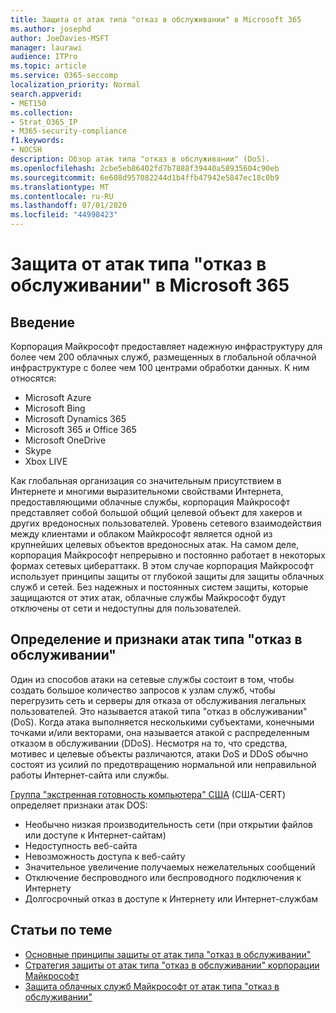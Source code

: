 ```yaml
---
title: Защита от атак типа "отказ в обслуживании" в Microsoft 365
ms.author: josephd
author: JoeDavies-MSFT
manager: laurawi
audience: ITPro
ms.topic: article
ms.service: O365-seccomp
localization_priority: Normal
search.appverid:
- MET150
ms.collection:
- Strat_O365_IP
- M365-security-compliance
f1.keywords:
- NOCSH
description: Обзор атак типа "отказ в обслуживании" (DoS).
ms.openlocfilehash: 2cbe5eb86402fd7b7888f39440a58935604c90eb
ms.sourcegitcommit: 6e608d957082244d1b4ffb47942e5847ec18c0b9
ms.translationtype: MT
ms.contentlocale: ru-RU
ms.lasthandoff: 07/01/2020
ms.locfileid: "44998423"
---
```

# <a name="defend-against-denial-of-service-attacks-in-microsoft-365"></a>Защита от атак типа "отказ в обслуживании" в Microsoft 365

## <a name="introduction"></a>Введение

Корпорация Майкрософт предоставляет надежную инфраструктуру для более чем 200 облачных служб, размещенных в глобальной облачной инфраструктуре с более чем 100 центрами обработки данных. К ним относятся:

- Microsoft Azure
- Microsoft Bing
- Microsoft Dynamics 365
- Microsoft 365 и Office 365
- Microsoft OneDrive
- Skype
- Xbox LIVE

Как глобальная организация со значительным присутствием в Интернете и многими выразительноми свойствами Интернета, предоставляющими облачные службы, корпорация Майкрософт представляет собой большой общий целевой объект для хакеров и других вредоносных пользователей. Уровень сетевого взаимодействия между клиентами и облаком Майкрософт является одной из крупнейших целевых объектов вредоносных атак. На самом деле, корпорация Майкрософт непрерывно и постоянно работает в некоторых формах сетевых цибераттакк. В этом случае корпорация Майкрософт использует принципы защиты от глубокой защиты для защиты облачных служб и сетей. Без надежных и постоянных систем защиты, которые защищаются от этих атак, облачные службы Майкрософт будут отключены от сети и недоступны для пользователей.

## <a name="definition-and-symptoms-of-denial-of-service-attacks"></a>Определение и признаки атак типа "отказ в обслуживании"

Один из способов атаки на сетевые службы состоит в том, чтобы создать большое количество запросов к узлам служб, чтобы перегрузить сеть и серверы для отказа от обслуживания легальных пользователей. Это называется атакой типа "отказ в обслуживании" (DoS). Когда атака выполняется несколькими субъектами, конечными точками и/или векторами, она называется атакой с распределенным отказом в обслуживании (DDoS). Несмотря на то, что средства, мотивес и целевые объекты различаются, атаки DoS и DDoS обычно состоят из усилий по предотвращению нормальной или неправильной работы Интернет-сайта или службы.

[Группа "экстренная готовность компьютера" США](https://www.us-cert.gov/) (США-CERT) определяет признаки атак DOS:

- Необычно низкая производительность сети (при открытии файлов или доступе к Интернет-сайтам)
- Недоступность веб-сайта
- Невозможность доступа к веб-сайту
- Значительное увеличение получаемых нежелательных сообщений
- Отключение беспроводного или беспроводного подключения к Интернету
- Долгосрочный отказ в доступе к Интернету или Интернет-службам

## <a name="related-topics"></a>Статьи по теме

- [Основные принципы защиты от атак типа "отказ в обслуживании"](office-365-core-principles-of-defense-against-dos-attacks.md)
- [Стратегия защиты от атак типа "отказ в обслуживании" корпорации Майкрософт](office-365-microsoft-dos-defense-strategy.md)
- [Защита облачных служб Майкрософт от атак типа "отказ в обслуживании"](office-365-defending-cloud-services-against-dos-attacks.md)
